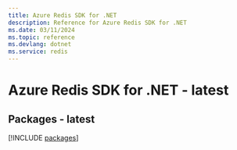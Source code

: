```yaml
---
title: Azure Redis SDK for .NET
description: Reference for Azure Redis SDK for .NET
ms.date: 03/11/2024
ms.topic: reference
ms.devlang: dotnet
ms.service: redis
---
```

# Azure Redis SDK for .NET - latest
## Packages - latest
[!INCLUDE [packages](redis-index.md)]